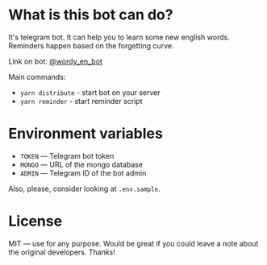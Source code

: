 # What is this bot can do?

It's telegram bot. It can help you to learn some new english words. Reminders happen based on the forgetting curve.

Link on bot: [@wordy_en_bot](https://web.telegram.org/k/#@wordy_en_bot)

Main commands:

- `yarn distribute` - start bot on your server
- `yarn reminder` - start reminder script

# Environment variables

- `TOKEN` — Telegram bot token
- `MONGO` — URL of the mongo database
- `ADMIN` — Telegram ID of the bot admin

Also, please, consider looking at `.env.sample`.

# License

MIT — use for any purpose. Would be great if you could leave a note about the original developers. Thanks!
